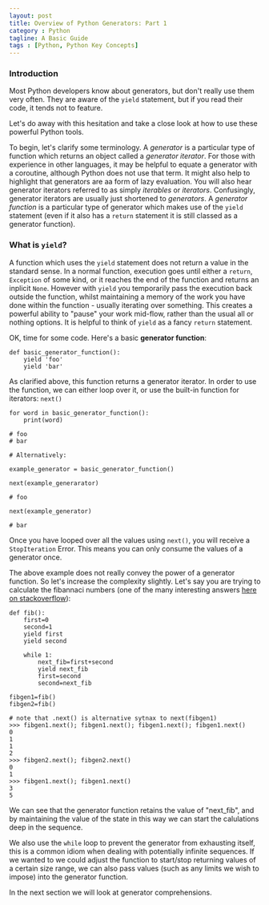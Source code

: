 ```yaml
---
layout: post
title: Overview of Python Generators: Part 1
category : Python 
tagline: A Basic Guide
tags : [Python, Python Key Concepts]
---
```


### Introduction

Most Python developers know about generators, but don't really use them very often. They are
aware of the `yield` statement, but if you read their code, it tends not to feature.

Let's do away with this hesitation and take a close look at how to use these powerful Python
tools. 

To begin, let's clarify some terminology. A *generator* is a particular type of function which
returns an object called a *generator iterator*. For those with experience in other languages, it may be
helpful to equate a generator with a coroutine, although Python does not use that term. It might also help to
highlight that generators are aa form of lazy evaluation. You will also hear generator iterators referred to
as simply *iterables* or *iterators*. Confusingly, generator iterators are usually just shortened
to *generators*. A 
*generator function* is a particular type of generator which makes use of the `yield` statement 
(even if it also has a `return` statement it is still classed as a generator function).


### What is `yield`?

A function which uses the `yield` statement does not return a value in the standard sense.
In a normal function, execution goes until either a `return`, `Exception` of some kind, or
it reaches the end of the function and returns an inplicit `None`. 
However with `yield` you temporarily pass
the execution back outside the function, whilst maintaining a memory of the work you have done
within the function - usually iterating over something. This creates a powerful ability to
"pause" your work mid-flow, rather than the usual all or nothing options. It is helpful to think
of `yield` as a fancy `return` statement.

OK, time for some code. Here's a basic **generator function**:

```buildoutcfg
def basic_generator_function():
    yield 'foo'
    yield 'bar'
```

As clarified above, this function returns a generator iterator. In order to use the function, we can either 
loop over it, or use the built-in function for iterators: `next()`

```buildoutcfg
for word in basic_generator_function():
    print(word)
    
# foo
# bar

# Alternatively:

example_generator = basic_generator_function()

next(example_generarator)

# foo

next(example_generator)

# bar
```

Once you have looped over all the values using `next()`, you will receive a `StopIteration` Error. This means
you can only consume the values of a generator once.

The above example does not really convey the power of a generator function. So let's increase the complexity
slightly. Let's say you are trying to calculate the fibannaci numbers (one of the many interesting answers
[here on stackoverflow](http://stackoverflow.com/questions/102535/what-can-you-use-python-generator-functions-for)):

```buildoutcfg
def fib():
    first=0
    second=1
    yield first
    yield second

    while 1:
        next_fib=first+second
        yield next_fib
        first=second
        second=next_fib

fibgen1=fib()
fibgen2=fib()

# note that .next() is alternative sytnax to next(fibgen1)
>>> fibgen1.next(); fibgen1.next(); fibgen1.next(); fibgen1.next() 
0
1
1
2
>>> fibgen2.next(); fibgen2.next()
0
1
>>> fibgen1.next(); fibgen1.next()
3
5
```

We can see that the generator function retains the value of "next_fib", and by maintaining the value of the state
in this way we can start the calulations deep in the sequence. 

We also use the `while` loop to prevent the generator from exhausting itself, this is a common idiom when dealing
with potentially infinite sequences. If we wanted to we could adjust the function to start/stop returning values
of a certain size range, we can also pass values (such as any limits we wish to impose) into the generator function.

In the next section we will look at generator comprehensions.


